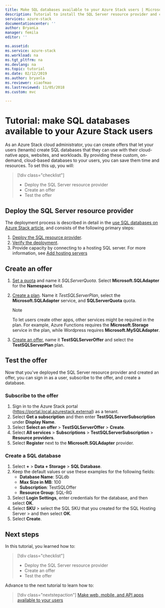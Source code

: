 ```yaml
---
title: Make SQL databases available to your Azure Stack users | Microsoft Docs
description: Tutorial to install the SQL Server resource provider and create offers that let Azure Stack users create SQL databases.
services: azure-stack
documentationcenter: ''
author: BryanLa
manager: femila
editor: ''

ms.assetid:
ms.service: azure-stack
ms.workload: na
ms.tgt_pltfrm: na
ms.devlang: na
ms.topic: tutorial
ms.date: 02/12/2019
ms.author: bryanla
ms.reviewer: xiaofmao
ms.lastreviewed: 11/05/2018
ms.custom: mvc

---
```

# Tutorial: make SQL databases available to your Azure Stack users

As an Azure Stack cloud administrator, you can create offers that let your users (tenants) create SQL databases that they can use with their cloud-native apps, websites, and workloads. By providing these custom, on-demand, cloud-based databases to your users, you can save them time and resources. To set this up, you will:

> [!div class="checklist"]
> * Deploy the SQL Server resource provider
> * Create an offer
> * Test the offer

## Deploy the SQL Server resource provider

The deployment process is described in detail in the [use SQL databases on Azure Stack article](azure-stack-sql-resource-provider-deploy.md), and consists of the following primary steps:

1. [Deploy the SQL resource provider](azure-stack-sql-resource-provider-deploy.md).
2. [Verify the deployment](azure-stack-sql-resource-provider-deploy.md#verify-the-deployment-using-the-azure-stack-portal).
3. Provide capacity by connecting to a hosting SQL server. For more information, see [Add hosting servers](azure-stack-sql-resource-provider-hosting-servers.md)

## Create an offer

1.	[Set a quota](azure-stack-plan-offer-quota-overview.md ) and name it *SQLServerQuota*. Select **Microsoft.SQLAdapter** for the **Namespace** field.
2.	[Create a plan](azure-stack-create-plan.md). Name it *TestSQLServerPlan*, select the **Microsoft.SQLAdapter** service, and **SQLServerQuota** quota.

    > [!NOTE]
    > To let users create other apps, other services might be required in the plan. For example, Azure Functions requires the **Microsoft.Storage** service in the plan, while Wordpress requires **Microsoft.MySQLAdapter**.

3.	[Create an offer](azure-stack-create-offer.md), name it **TestSQLServerOffer** and select the **TestSQLServerPlan** plan.

## Test the offer

Now that you've deployed the SQL Server resource provider and created an offer, you can sign in as a user, subscribe to the offer, and create a database.

### Subscribe to the offer

1. Sign in to the Azure Stack portal (https://portal.local.azurestack.external) as a tenant.
2. Select **Get a subscription** and then enter  **TestSQLServerSubscription** under **Display Name**.
3. Select **Select an offer** > **TestSQLServerOffer** > **Create**.
4. Select **All services** > **Subscriptions** > **TestSQLServerSubscription** > **Resource providers**.
5. Select **Register** next to the **Microsoft.SQLAdapter** provider.

### Create a SQL database

1. Select **+** > **Data + Storage** > **SQL Database**.
2. Keep the default values or use these examples for the following fields:
    - **Database Name**: SQLdb
    - **Max Size in MB**: 100
    - **Subscription**: TestSQLOffer
    - **Resource Group**: SQL-RG
3. Select **Login Settings**, enter credentials for the database, and then select **OK**.
4. Select **SKU** > select the SQL SKU that you created for the SQL Hosting Server > and then select **OK**.
5. Select **Create**.

## Next steps

In this tutorial, you learned how to:

> [!div class="checklist"]
> * Deploy the SQL Server resource provider
> * Create an offer
> * Test the offer

Advance to the next tutorial to learn how to:

> [!div class="nextstepaction"]
> [Make web, mobile, and API apps available to your users]( azure-stack-tutorial-app-service.md)
